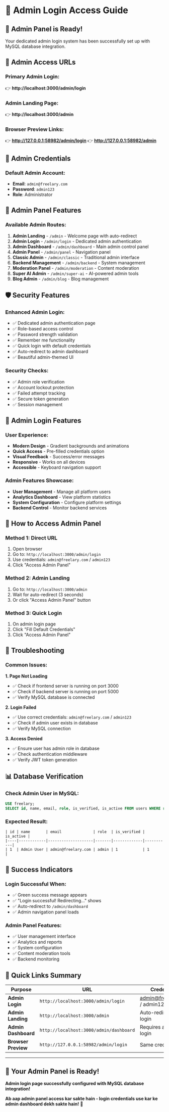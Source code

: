 # 🔐 Admin Login Access Guide

## 🚀 Admin Panel is Ready!

Your dedicated admin login system has been successfully set up with MySQL database integration.

## 📍 Admin Access URLs

### **Primary Admin Login:**
👉 **http://localhost:3000/admin/login**

### **Admin Landing Page:**
👉 **http://localhost:3000/admin**

### **Browser Preview Links:**
👉 **http://127.0.0.1:58982/admin/login**
👉 **http://127.0.0.1:58982/admin**

## 🔑 Admin Credentials

### **Default Admin Account:**
- **Email**: `admin@freelary.com`
- **Password**: `admin123`
- **Role**: Administrator

## 🎯 Admin Panel Features

### **Available Admin Routes:**
1. **Admin Landing** - `/admin` - Welcome page with auto-redirect
2. **Admin Login** - `/admin/login` - Dedicated admin authentication
3. **Admin Dashboard** - `/admin/dashboard` - Main admin control panel
4. **Admin Panel** - `/admin/panel` - Navigation panel
5. **Classic Admin** - `/admin/classic` - Traditional admin interface
6. **Backend Management** - `/admin/backend` - System management
7. **Moderation Panel** - `/admin/moderation` - Content moderation
8. **Super AI Admin** - `/admin/super-ai` - AI-powered admin tools
9. **Blog Admin** - `/admin/blog` - Blog management

## 🛡️ Security Features

### **Enhanced Admin Login:**
- ✅ Dedicated admin authentication page
- ✅ Role-based access control
- ✅ Password strength validation
- ✅ Remember me functionality
- ✅ Quick login with default credentials
- ✅ Auto-redirect to admin dashboard
- ✅ Beautiful admin-themed UI

### **Security Checks:**
- ✅ Admin role verification
- ✅ Account lockout protection
- ✅ Failed attempt tracking
- ✅ Secure token generation
- ✅ Session management

## 🎨 Admin Login Features

### **User Experience:**
- **Modern Design** - Gradient backgrounds and animations
- **Quick Access** - Pre-filled credentials option
- **Visual Feedback** - Success/error messages
- **Responsive** - Works on all devices
- **Accessible** - Keyboard navigation support

### **Admin Features Showcase:**
- **User Management** - Manage all platform users
- **Analytics Dashboard** - View platform statistics
- **System Configuration** - Configure platform settings
- **Backend Control** - Monitor backend services

## 🚀 How to Access Admin Panel

### **Method 1: Direct URL**
1. Open browser
2. Go to: `http://localhost:3000/admin/login`
3. Use credentials: `admin@freelary.com` / `admin123`
4. Click "Access Admin Panel"

### **Method 2: Admin Landing**
1. Go to: `http://localhost:3000/admin`
2. Wait for auto-redirect (3 seconds)
3. Or click "Access Admin Panel" button

### **Method 3: Quick Login**
1. On admin login page
2. Click "Fill Default Credentials" 
3. Click "Access Admin Panel"

## 🔧 Troubleshooting

### **Common Issues:**

**1. Page Not Loading**
- ✅ Check if frontend server is running on port 3000
- ✅ Check if backend server is running on port 5000
- ✅ Verify MySQL database is connected

**2. Login Failed**
- ✅ Use correct credentials: `admin@freelary.com` / `admin123`
- ✅ Check if admin user exists in database
- ✅ Verify MySQL connection

**3. Access Denied**
- ✅ Ensure user has admin role in database
- ✅ Check authentication middleware
- ✅ Verify JWT token generation

## 📊 Database Verification

### **Check Admin User in MySQL:**
```sql
USE freelary;
SELECT id, name, email, role, is_verified, is_active FROM users WHERE role = 'admin';
```

### **Expected Result:**
```
| id | name       | email              | role  | is_verified | is_active |
|----|------------|--------------------|-------|-------------|-----------|
| 1  | Admin User | admin@freelary.com | admin | 1           | 1         |
```

## 🎉 Success Indicators

### **Login Successful When:**
- ✅ Green success message appears
- ✅ "Login successful! Redirecting..." shows
- ✅ Auto-redirect to `/admin/dashboard`
- ✅ Admin navigation panel loads

### **Admin Panel Features:**
- ✅ User management interface
- ✅ Analytics and reports
- ✅ System configuration
- ✅ Content moderation tools
- ✅ Backend monitoring

## 🔗 Quick Links Summary

| Purpose | URL | Credentials |
|---------|-----|-------------|
| **Admin Login** | `http://localhost:3000/admin/login` | admin@freelary.com / admin123 |
| **Admin Landing** | `http://localhost:3000/admin` | Auto-redirects to login |
| **Admin Dashboard** | `http://localhost:3000/admin/dashboard` | Requires admin login |
| **Browser Preview** | `http://127.0.0.1:58982/admin/login` | Same credentials |

---

## 🎊 **Your Admin Panel is Ready!**

**Admin login page successfully configured with MySQL database integration!**

**Ab aap admin panel access kar sakte hain - login credentials use kar ke admin dashboard dekh sakte hain!** 🚀
